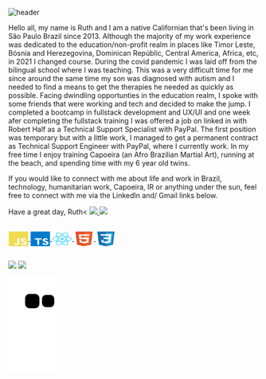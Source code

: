 ![header](https://capsule-render.vercel.app/api?type=wave&color=gradient&animation=fadeIn&height=300&section=header&text=Ruth%20Kimball&fontSize=50)

<p> Hello all, my name is Ruth and I am a native Californian that's been living in São Paulo Brazil since 2013. Although the majority of my work experience was  dedicated to the education/non-profit realm in places like Timor Leste, Bósnia and Herezegovina, Dominican Repúblic, Central America, Africa, etc, in 2021 I changed course. During the covid pandemic I was laid off from the bilingual school where I was teaching. This was a very difficult time for me since around the same time my son was diagnosed with autism  and I needed to find a means to get the therapies he needed as quickly as possible. Facing dwindling opportunties in the education realm, I spoke with some friends that were working and tech and decided to make the jump. I completed a bootcamp in fullstack development and UX/UI and one week afer completing the fullstack training I was offered a job on linked in with Robert Half as a Technical Support Specialist with PayPal. The first position was temporary but with a little work, I managed to get a permanent contract as Technical Support Engineer with PayPal, where I currently work. In my free time I enjoy training Capoeira (an Afro Brazilian Martial Art), running at the beach,  and spending time with my 6 year old twins. <p> If you would like to connect with me about life and work in Brazil, technology, humanitarian work, Capoeira, IR or anything under the sun, feel free to connect with me via the LinkedIn and/ Gmail links below. <p> Have a great day, Ruth<
  <a href="https://github.com/rafaballerini">
  <img height="180em" src="https://github-readme-stats.vercel.app/api?username=Rkimball2021&show_icons=true&theme=dracula&include_all_commits=true&count_private=true"/>
  <img height="180em" src="https://github-readme-stats.vercel.app/api/top-langs/?username=Rkimball2021&layout=compact&langs_count=7&theme=dracula"/>
</div>
<div style="display: inline_block"><br>
  <img align="center" alt="Ruth-Js" height="30" width="40" src="https://raw.githubusercontent.com/devicons/devicon/master/icons/javascript/javascript-plain.svg">
  <img align="center" alt="Ruth-Ts" height="30" width="40" src="https://raw.githubusercontent.com/devicons/devicon/master/icons/typescript/typescript-plain.svg">
  <img align="center" alt="Ruth-React" height="30" width="40" src="https://raw.githubusercontent.com/devicons/devicon/master/icons/react/react-original.svg">
  <img align="center" alt="Ruth-HTML" height="30" width="40" src="https://raw.githubusercontent.com/devicons/devicon/master/icons/html5/html5-original.svg">
  <img align="center" alt="Ruth-CSS" height="30" width="40" src="https://raw.githubusercontent.com/devicons/devicon/master/icons/css3/css3-original.svg">
</div>
  
  ##
 
<div>
  <a href = "mailto:rkimball26@gmail.com"><img src="https://img.shields.io/badge/-Gmail-%23333?style=for-the-badge&logo=gmail&logoColor=white" target="_blank"></a>
  <a href="https://linkedin.com/in/ruth-kimball-52139520a." target="_blank"><img src="https://img.shields.io/badge/-LinkedIn-%230077B5?style=for-the-badge&logo=linkedin&logoColor=white" target="_blank"></a> 
 
  ![Snake animation](https://github.com/rafaballerini/rafaballerini/blob/output/github-contribution-grid-snake.svg)
 
</div>
